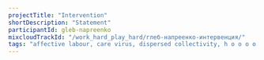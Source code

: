 ```yaml
---
projectTitle: "Intervention"
shortDescription: "Statement"
participantId: gleb-napreenko
mixcloudTrackId: "/work_hard_play_hard/глеб-напреенко-интервенция/"
tags: "affective labour, care virus, dispersed collectivity, h o o o o o o w w w w w l, repetition, self-destructing structures, terror of relationship, weak disease"
---
```

